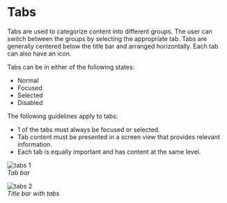 # Tabs

Tabs are used to categorize content into different groups. The user can switch between the groups by selecting the appropriate tab. Tabs are generally centered below the title bar and arranged horizontally. Each tab can also have an icon.

Tabs can be in either of the following states:

-   Normal
-   Focused
-   Selected
-   Disabled



The following guidelines apply to tabs:

-   1 of the tabs must always be focused or selected.
-   Tab content must be presented in a screen view that provides relevant information.
-   <span>Each tab is equally important and has content at the same level.</span>



![tabs 1](media/uc_01_2_ui_tabs_1_re-850x35.png)  
*Tab bar*


![tabs 2](media/uc_01_2_ui_tabs_2_re-850x89.png)  
*Title bar with tabs*
